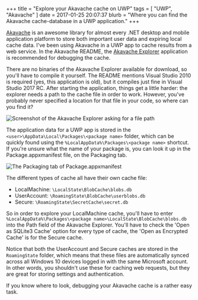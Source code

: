 +++
title = "Explore your Akavache cache on UWP"
tags = [ "UWP", "Akavache" ]
date = 2017-01-25 20:07:37
blurb = "Where you can find the Akavache cache-database in a UWP application."
+++


[Akavache](https://github.com/akavache/akavache) is an awesome library for almost every .NET desktop and mobile application platform to store both important user data and expiring local cache data. I've been using Akavache in a UWP app to cache results from a web service. In the Akavache README, the [Akavache Explorer](https://github.com/paulcbetts/AkavacheExplorer) application is recommended for debugging the cache.

There are no binaries of the Akavache Explorer available for download, so you'll have to compile it yourself. The README mentions Visual Studio 2010 is required (yes, this application is old), but it compiles just fine in Visual Studio 2017 RC. After starting the application, things get a little harder: the explorer needs a path to the cache file in order to work. However, you've probably never specified a location for that file in your code, so where can you find it?

![Screenshot of the Akavache Explorer asking for a file path](/assets/20170125-explore-your-akavache-cache-on-uwp/akavache_explorer.png "Akavache Explorer asks for a path")

The application data for a UWP app is stored in the `<user>\AppData\Local\Packages\<package name>` folder, which can be quickly found using the `%LocalAppData%\Packages\<package name>` shortcut. If you're unsure what the name of your package is, you can look it up in the Package.appxmanifest file, on the Packaging tab.

![The Packaging tab of Package.appxmanifest](/assets/20170125-explore-your-akavache-cache-on-uwp/package_name.png "The package name can be found in the Package.appxmanifest file")

The different types of cache all have their own cache file:
- LocalMachine: `\LocalState\BlobCache\blobs.db`
- UserAccount: `\RoamingState\BlobCache\userblobs.db`
- Secure: `\RoamingState\SecretCache\secret.db`

So in order to explore your LocalMachine cache, you'll have to enter `%LocalAppData%\Packages\<package name>\LocalState\BlobCache\blobs.db` into the Path field of the Akavache Explorer. You'll have to check the 'Open as SQLite3 Cache' option for every type of cache, the 'Open as Encrypted Cache' is for the Secure cache.

Notice that both the UserAccount and Secure caches are stored in the `RoamingState` folder, which means that these files are automatically synced across all Windows 10 devices logged in with the same Microsoft account. In other words, you shouldn't use these for caching web requests, but they are great for storing settings and authentication.

If you know where to look, debugging your Akavache cache is a rather easy task.